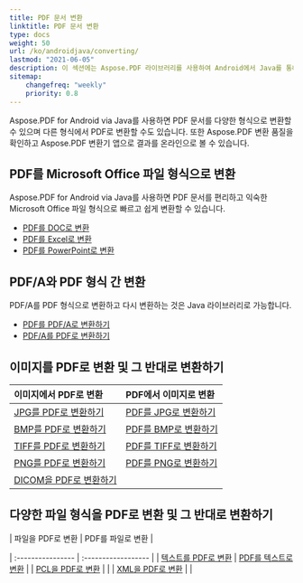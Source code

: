 ```yaml
---
title: PDF 문서 변환
linktitle: PDF 문서 변환
type: docs
weight: 50
url: /ko/androidjava/converting/
lastmod: "2021-06-05"
description: 이 섹션에는 Aspose.PDF 라이브러리를 사용하여 Android에서 Java를 통해 PDF 문서를 변환하기 위한 모든 가능한 옵션에 대한 설명이 포함되어 있습니다.
sitemap:
    changefreq: "weekly"
    priority: 0.8
---
```


Aspose.PDF for Android via Java를 사용하면 PDF 문서를 다양한 형식으로 변환할 수 있으며 다른 형식에서 PDF로 변환할 수도 있습니다. 또한 Aspose.PDF 변환 품질을 확인하고 Aspose.PDF 변환기 앱으로 결과를 온라인으로 볼 수 있습니다.

## PDF를 Microsoft Office 파일 형식으로 변환

Aspose.PDF for Android via Java를 사용하면 PDF 문서를 편리하고 익숙한 Microsoft Office 파일 형식으로 빠르고 쉽게 변환할 수 있습니다.

- [PDF를 DOC로 변환](/pdf/ko/androidjava/convert-pdf-to-doc/)
- [PDF를 Excel로 변환](/pdf/ko/androidjava/convert-pdf-to-excel/)
- [PDF를 PowerPoint로 변환](/pdf/ko/androidjava/convert-pdf-to-powerpoint/)


## PDF/A와 PDF 형식 간 변환

PDF/A를 PDF 형식으로 변환하고 다시 변환하는 것은 Java 라이브러리로 가능합니다.

- [PDF를 PDF/A로 변환하기](/pdf/ko/androidjava/convert-pdf-file-to-pdfa/)
- [PDF/A를 PDF로 변환하기](/pdf/ko/androidjava/convert-pdfa-to-pdf/)

## 이미지를 PDF로 변환 및 그 반대로 변환하기

| 이미지에서 PDF로 변환 | PDF에서 이미지로 변환 |
| :---------------- | :------------------ |
| [JPG를 PDF로 변환하기](/pdf/ko/androidjava/convert-jpg-to-pdf/) | [PDF를 JPG로 변환하기](/pdf/ko/androidjava/convert-pdf-to-jpg/) |
| [BMP를 PDF로 변환하기](/pdf/ko/androidjava/convert-bmp-to-pdf/) | [PDF를 BMP로 변환하기](/pdf/ko/androidjava/convert-pdf-to-bmp/) |
| [TIFF를 PDF로 변환하기](/pdf/ko/androidjava/convert-tiff-to-pdf/) | [PDF를 TIFF로 변환하기](/pdf/ko/androidjava/convert-pdf-to-tiff/) |
| [PNG를 PDF로 변환하기](/pdf/ko/androidjava/convert-png-to-pdf/) | [PDF를 PNG로 변환하기](/pdf/ko/androidjava/convert-pdf-to-png/) |
| [DICOM을 PDF로 변환하기](/pdf/ko/androidjava/convert-dicom-to-pdf/) | |

## 다양한 파일 형식을 PDF로 변환 및 그 반대로 변환하기

| 파일을 PDF로 변환 | PDF를 파일로 변환 |

| :---------------- | :------------------ |
| [텍스트를 PDF로 변환](/pdf/ko/androidjava/convert-text-to-pdf/) | [PDF를 텍스트로 변환](/pdf/ko/androidjava/convert-pdf-to-txt/) |
| [PCL을 PDF로 변환](/pdf/ko/androidjava/convert-pcl-to-pdf/) | |
| [XML을 PDF로 변환](/pdf/ko/androidjava/convert-xml-to-pdf/) | |